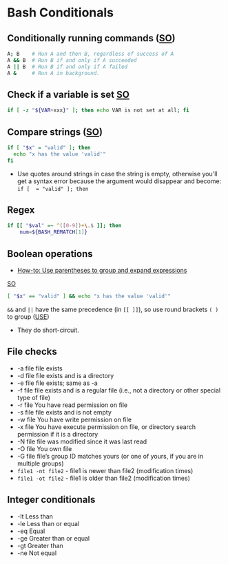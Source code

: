 # Bash Conditionals

## Conditionally running commands ([SO](https://askubuntu.com/a/539293/36040))

```bash
A; B    # Run A and then B, regardless of success of A
A && B  # Run B if and only if A succeeded
A || B  # Run B if and only if A failed
A &     # Run A in background.
```

## Check if a variable is set [SO](https://stackoverflow.com/a/230593/125246)

```bash
if [ -z "${VAR+xxx}" ]; then echo VAR is not set at all; fi
```

## Compare strings ([SO](https://stackoverflow.com/a/2237103/125246))

```bash
if [ "$x" = "valid" ]; then
  echo "x has the value 'valid'"
fi
```

* Use quotes around strings in case the string is empty, otherwise you'll get a syntax error because the argument would disappear and become: `if [  = "valid" ]; then`

## Regex

```bash
if [[ "$val" =~ ^([0-9])+\.$ ]]; then
    num=${BASH_REMATCH[1]}
```

## Boolean operations

* [How-to: Use parentheses to group and expand expressions](https://ss64.com/bash/syntax-brackets.html)

[SO](https://stackoverflow.com/a/2237179/125246)

```bash
[ "$x" == "valid" ] && echo "x has the value 'valid'"
```

`&&` and `||` have the same precedence (in `[[ ]]`), so use round brackets `( )` to group ([USE](https://unix.stackexchange.com/a/88851/32390))
* They do short-circuit.

## File checks
* -a file file exists
* -d file file exists and is a directory
* -e file file exists; same as -a
* -f file file exists and is a regular file (i.e., not a directory or other special type of file)
* -r file You have read permission on file
* -s file file exists and is not empty
* -w file You have write permission on file
* -x file You have execute permission on file, or directory search permission if it is a directory
* -N file file was modified since it was last read
* -O file You own file
* -G file file’s group ID matches yours (or one of yours, if you are in multiple groups)
* `file1 -nt file2` - file1 is newer than file2 (modification times)
* `file1 -ot file2` - file1 is older than file2 (modification times)

## Integer conditionals
* -lt Less than
* -le Less than or equal
* -eq Equal
* -ge Greater than or equal
* -gt Greater than
* -ne Not equal
